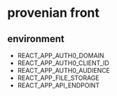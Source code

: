 # provenian front

## environment

- REACT_APP_AUTH0_DOMAIN
- REACT_APP_AUTH0_CLIENT_ID
- REACT_APP_AUTH0_AUDIENCE
- REACT_APP_FILE_STORAGE
- REACT_APP_API_ENDPOINT
